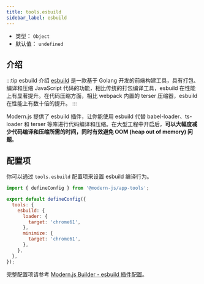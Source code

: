 ```yaml
---
title: tools.esbuild
sidebar_label: esbuild
---
```


- 类型： `Object`
- 默认值： `undefined`

## 介绍

:::tip esbuild 介绍
[esbuild](https://esbuild.github.io/) 是一款基于 Golang 开发的前端构建工具，具有打包、编译和压缩 JavaScript 代码的功能，相比传统的打包编译工具，esbuild 在性能上有显著提升。在代码压缩方面，相比 webpack 内置的 terser 压缩器，esbuild 在性能上有数十倍的提升。
:::

Modern.js 提供了 esbuild 插件，让你能使用 esbuild 代替 babel-loader、ts-loader 和 terser 等库进行代码编译和压缩。在大型工程中开启后，**可以大幅度减少代码编译和压缩所需的时间，同时有效避免 OOM (heap out of memory) 问题**。

## 配置项

你可以通过 `tools.esbuild` 配置项来设置 esbuild 编译行为。

```js title="modern.config.ts"
import { defineConfig } from '@modern-js/app-tools';

export default defineConfig({
  tools: {
    esbuild: {
      loader: {
        target: 'chrome61',
      },
      minimize: {
        target: 'chrome61',
      },
    },
  },
});
```

完整配置项请参考 [Modern.js Builder - esbuild 插件配置](https://modernjs.dev/builder/zh/plugins/plugin-esbuild.html#%E9%85%8D%E7%BD%AE)。
